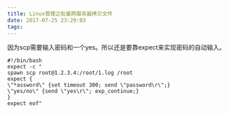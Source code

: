 ```yaml
---
title: Linux管理之批量跨服务器拷贝文件
date: 2017-07-25 23:29:03
tags:
---
```


因为scp需要输入密码和一个yes。所以还是要靠expect来实现密码的自动输入。

```
#!/bin/bash
expect -c "
spawn scp root@1.2.3.4:/root/1.log /root
expect {
\"*assword\" {set timeout 300; send \"password\r\";}
\"yes/no\" {send \"yes\r\"; exp_continue;}
}
expect eof"
```

